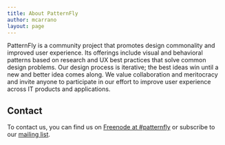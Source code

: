 ```yaml
---
title: About PatternFly
author: mcarrano
layout: page
---
```

PatternFly is a community project that promotes design commonality and improved user experience. Its offerings include visual and behavioral patterns based on research and UX best practices that solve common design problems. Our design process is iterative; the best ideas win until a new and better idea comes along. We value collaboration and meritocracy and invite anyone to participate in our effort to improve user experience across IT products and applications.

## Contact

To contact us, you can find us on [Freenode at #patternfly][1] or subscribe to our [mailing list][2].

 [1]: http://webchat.freenode.net/?channels=#patternfly
 [2]: https://www.redhat.com/mailman/listinfo/patternfly